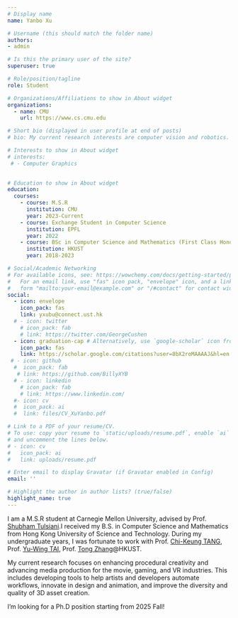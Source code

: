 ```yaml
---
# Display name
name: Yanbo Xu

# Username (this should match the folder name)
authors:
- admin

# Is this the primary user of the site?
superuser: true

# Role/position/tagline
role: Student

# Organizations/Affiliations to show in About widget
organizations:
  - name: CMU 
    url: https://www.cs.cmu.edu

# Short bio (displayed in user profile at end of posts)
# bio: My current research interests are computer vision and robotics.

# Interests to show in About widget
# interests:
 # - Computer Graphics
  

# Education to show in About widget
education:
  courses:
    - course: M.S.R
      institution: CMU
      year: 2023-Current
    - course: Exchange Student in Computer Science
      institution: EPFL
      year: 2022
    - course: BSc in Computer Science and Mathematics (First Class Honor)
      institution: HKUST
      year: 2018-2023

# Social/Academic Networking
# For available icons, see: https://wowchemy.com/docs/getting-started/page-builder/#icons
#   For an email link, use "fas" icon pack, "envelope" icon, and a link in the
#   form "mailto:your-email@example.com" or "/#contact" for contact widget.
social:
  - icon: envelope
    icon_pack: fas
    link: yxubu@connect.ust.hk
  # - icon: twitter
    # icon_pack: fab
    # link: https://twitter.com/GeorgeCushen
  - icon: graduation-cap # Alternatively, use `google-scholar` icon from `ai` icon pack
    icon_pack: fas
    link: https://scholar.google.com/citations?user=8bX2roMAAAAJ&hl=en
 # - icon: github
  #  icon_pack: fab
   # link: https://github.com/BillyXYB
  # - icon: linkedin
    # icon_pack: fab
    # link: https://www.linkedin.com/
  #- icon: cv
  #  icon_pack: ai
  #  link: files/CV_XuYanbo.pdf

# Link to a PDF of your resume/CV.
# To use: copy your resume to `static/uploads/resume.pdf`, enable `ai` icons in `params.toml`,
# and uncomment the lines below.
# - icon: cv
#   icon_pack: ai
#   link: uploads/resume.pdf

# Enter email to display Gravatar (if Gravatar enabled in Config)
email: ''

# Highlight the author in author lists? (true/false)
highlight_name: true
---
```


I am a M.S.R student at Carnegie Mellon University, advised by Prof. [Shubham Tulsiani](https://shubhtuls.github.io).I received my B.S. in Computer Science and Mathematics from Hong Kong University of Science and Technology. During my undergraduate years, I was fortunate to work with Prof. [Chi-Keung TANG](https://cse.hkust.edu.hk/admin/people/faculty/profile/cktang),  Prof. [Yu-Wing TAI](https://yuwingtai.github.io), Prof. [Tong Zhang](http://tongzhang-ml.org)@HKUST.

My current research focuses on enhancing procedural creativity and advancing media production for the movie, gaming, and VR industries. This includes developing tools to help artists and developers automate workflows, innovate in design and animation, and improve the diversity and quality of 3D asset creation. 

I’m looking for a Ph.D position starting from 2025 Fall!

